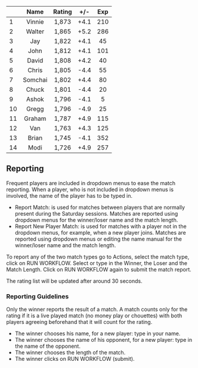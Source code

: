 | |Name|Rating|+/-|Exp|
|-|:--:|:----:|:-:|:-:|
|1|Vinnie|1,873|+4.1|210|
|2|Walter|1,865|+5.2|286|
|3|Jay|1,822|+4.1|45|
|4|John|1,812|+4.1|101|
|5|David|1,808|+4.2|40|
|6|Chris|1,805|-4.4|55|
|7|Somchai|1,802|+4.4|80|
|8|Chuck|1,801|-4.4|20|
|9|Ashok|1,796|-4.1|5|
|10|Gregg|1,796|-4.9|25|
|11|Graham|1,787|+4.9|115|
|12|Van|1,763|+4.3|125|
|13|Brian|1,745|-4.1|352|
|14|Modi|1,726|+4.9|257|

 

## Reporting

Frequent players are included in dropdown menus to ease the match reporting.
When a player, who is not included in dropdown menus is involved, the name of the player has to be typed in.

- Report Match:  is used for matches between players that are normally present during the Saturday sessions.
Matches are reported using dropdown menus for the winner/loser name and the match length.
- Report New Player Match:  is used for matches with a player not in the dropdown menus, for example, when a new player joins.
Matches are reported using dropdown menus or editing the name manual for the winner/loser name and the match length.

To report any of the two match types go to Actions, select the match type, click on RUN WORKFLOW.
Select or type in the Winner, the Loser and the Match Length.
Click on RUN WORKFLOW again to submit the match report.

The rating list will be updated after around 30 seconds.

### Reporting Guidelines

Only the winner reports the result of a match.
A match counts only for the rating if it is a live played match (no money play or chouettes)
with both players agreeing beforehand that it will count for the rating.

- The winner chooses his name, for a new player: type in your name.
- The winner chooses the name of his opponent, for a new player: type in the name of the opponent.
- The winner chooses the length of the match.
- The winner clicks on RUN WORKFLOW (submit).
